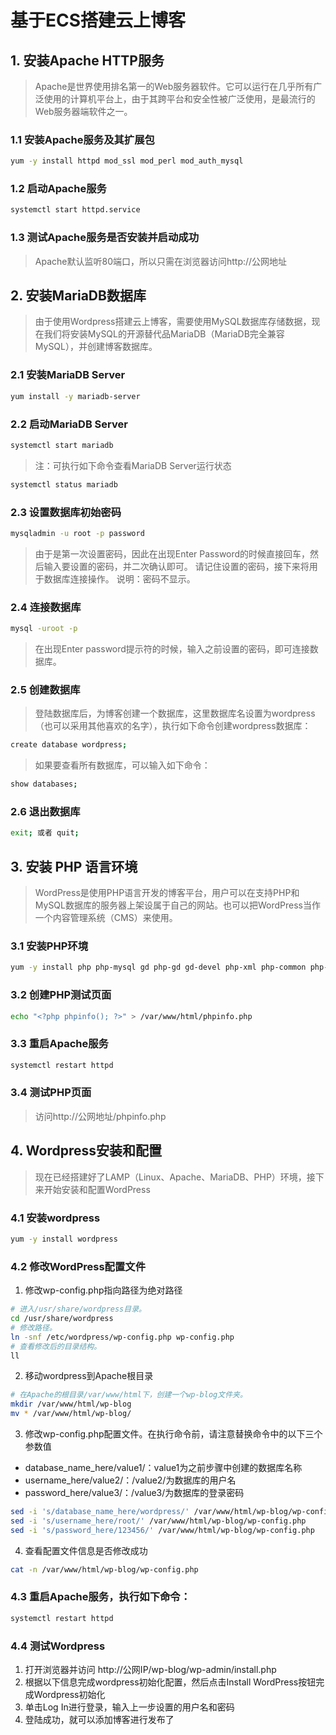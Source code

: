 # 基于ECS搭建云上博客

## 1. 安装Apache HTTP服务
> Apache是世界使用排名第一的Web服务器软件。它可以运行在几乎所有广泛使用的计算机平台上，由于其跨平台和安全性被广泛使用，是最流行的Web服务器端软件之一。

### 1.1 安装Apache服务及其扩展包
```bash
yum -y install httpd mod_ssl mod_perl mod_auth_mysql
```

### 1.2 启动Apache服务
```bash
systemctl start httpd.service
```

### 1.3 测试Apache服务是否安装并启动成功
> Apache默认监听80端口，所以只需在浏览器访问http://公网地址

## 2. 安装MariaDB数据库
> 由于使用Wordpress搭建云上博客，需要使用MySQL数据库存储数据，现在我们将安装MySQL的开源替代品MariaDB（MariaDB完全兼容MySQL），并创建博客数据库。 

### 2.1 安装MariaDB Server
```bash
yum install -y mariadb-server
```

### 2.2 启动MariaDB Server
```bash
systemctl start mariadb
```
> 注：可执行如下命令查看MariaDB Server运行状态
```bash
systemctl status mariadb
```

### 2.3 设置数据库初始密码
```bash
mysqladmin -u root -p password
```
> 由于是第一次设置密码，因此在出现Enter Password的时候直接回车，然后输入要设置的密码，并二次确认即可。
> 请记住设置的密码，接下来将用于数据库连接操作。
> 说明：密码不显示。

### 2.4 连接数据库
```bash
mysql -uroot -p
```
> 在出现Enter password提示符的时候，输入之前设置的密码，即可连接数据库。

### 2.5 创建数据库
> 登陆数据库后，为博客创建一个数据库，这里数据库名设置为wordpress（也可以采用其他喜欢的名字），执行如下命令创建wordpress数据库：
```bash
create database wordpress;
```
> 如果要查看所有数据库，可以输入如下命令：
```bash
show databases;
```

### 2.6 退出数据库
```bash
exit; 或者 quit;
```

## 3. 安装 PHP 语言环境
> WordPress是使用PHP语言开发的博客平台，用户可以在支持PHP和MySQL数据库的服务器上架设属于自己的网站。也可以把WordPress当作一个内容管理系统（CMS）来使用。

### 3.1 安装PHP环境
```bash
yum -y install php php-mysql gd php-gd gd-devel php-xml php-common php-mbstring php-ldap php-pear php-xmlrpc php-imap
```

### 3.2 创建PHP测试页面
```bash
echo "<?php phpinfo(); ?>" > /var/www/html/phpinfo.php
```

### 3.3 重启Apache服务
```bash
systemctl restart httpd
```

### 3.4 测试PHP页面
> 访问http://公网地址/phpinfo.php

## 4. Wordpress安装和配置
> 现在已经搭建好了LAMP（Linux、Apache、MariaDB、PHP）环境，接下来开始安装和配置WordPress

### 4.1 安装wordpress
```bash
yum -y install wordpress
```

### 4.2 修改WordPress配置文件
1. 修改wp-config.php指向路径为绝对路径
```bash
# 进入/usr/share/wordpress目录。
cd /usr/share/wordpress
# 修改路径。
ln -snf /etc/wordpress/wp-config.php wp-config.php
# 查看修改后的目录结构。
ll
```
2. 移动wordpress到Apache根目录
```bash
# 在Apache的根目录/var/www/html下，创建一个wp-blog文件夹。
mkdir /var/www/html/wp-blog
mv * /var/www/html/wp-blog/
```
3. 修改wp-config.php配置文件。在执行命令前，请注意替换命令中的以下三个参数值
* database_name_here/value1/：value1为之前步骤中创建的数据库名称
* username_here/value2/：/value2/为数据库的用户名
* password_here/value3/：/value3/为数据库的登录密码
```bash
sed -i 's/database_name_here/wordpress/' /var/www/html/wp-blog/wp-config.php
sed -i 's/username_here/root/' /var/www/html/wp-blog/wp-config.php
sed -i 's/password_here/123456/' /var/www/html/wp-blog/wp-config.php
```
4. 查看配置文件信息是否修改成功
```bash
cat -n /var/www/html/wp-blog/wp-config.php
```

### 4.3 重启Apache服务，执行如下命令：
```bash
systemctl restart httpd
```

### 4.4 测试Wordpress
1. 打开浏览器并访问 http://公网IP/wp-blog/wp-admin/install.php
2. 根据以下信息完成wordpress初始化配置，然后点击Install WordPress按钮完成Wordpress初始化
3. 单击Log In进行登录，输入上一步设置的用户名和密码
4. 登陆成功，就可以添加博客进行发布了

